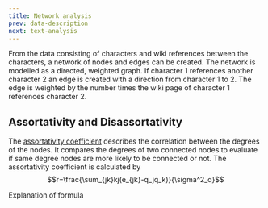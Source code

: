 ```yaml
---
title: Network analysis
prev: data-description
next: text-analysis
---
```


From the data consisting of characters and wiki references between the characters, a network of nodes and edges can be created. The network is modelled as a directed, weighted graph. If character 1 references another character 2 an edge is created with a direction from character 1 to 2. The edge is weighted by the number times the wiki page of character 1 references character 2.

## **Assortativity and Disassortativity**
The <a href="https://en.wikipedia.org/wiki/Assortativity" target="_blank">assortativity coefficient</a> describes the correlation between the degrees of the nodes. It compares the degrees of two connected nodes to evaluate if same degree nodes are more likely to be connected or not. The assortativity coefficient is calculated by  
$$r=\frac{\sum_{jk}kj(e_{jk}-q_jq_k)}{\sigma^2_q}$$

Explanation of formula